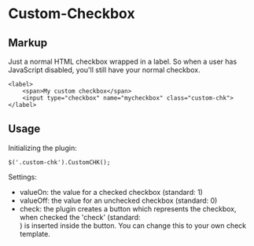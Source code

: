 Custom-Checkbox
===============

## Markup
Just a normal HTML checkbox wrapped in a label. So when a user has JavaScript disabled, you'll still have your normal checkbox.
```
<label>
    <span>My custom checkbox</span>
    <input type="checkbox" name="mycheckbox" class="custom-chk">
</label>
```

## Usage
Initializing the plugin:
```
$('.custom-chk').CustomCHK();
```

Settings:
* valueOn: the value for a checked checkbox (standard: 1)
* valueOff: the value for an unchecked checkbox (standard: 0)
* check: the plugin creates a button which represents the checkbox, when checked the 'check' (standard: <div class="custom-chk-check"></div>) is inserted inside the button. You can change this to your own check template.
